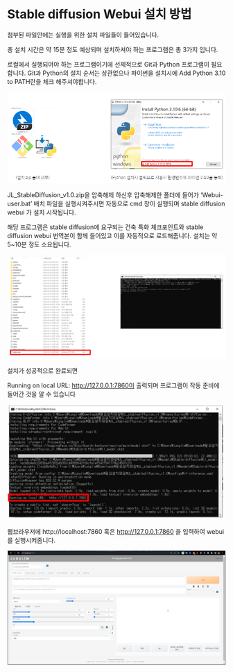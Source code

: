 # Stable diffusion Webui 설치 방법

첨부된 파일안에는 실행을 위한 설치 파일들이 들어있습니다. 

총 설치 시간은 약 15분 정도 예상되며 설치하셔야 하는 프로그램은 총 3가지 입니다. 

로컬에서 실행되어야 하는 프로그램이기에 선제적으로 Git과 Python 프로그램이 필요합니다. Git과 Python의 설치 순서는 상관없으나 파이썬을 설치시에 Add Python 3.10 to PATH란을 체크 해주셔야합니다. 

<p align="center">
  <img src="../img/image6.PNG" alt="Generative AI in Architecture">
</p>

JL_StableDiffusion_v1.0.zip을 압축해제 하신후 압축해제한 폴더에 들어가 ‘Webui-user.bat’ 배치 파일을 실행시켜주시면 자동으로 cmd 창이 실행되며 stable diffusion webui 가 설치 시작됩니다.

해당 프로그램은 stable diffusion에 요구되는 건축 특화 체크포인트와 stable diffusion webui 번역본이 함께 들어있고 이를 자동적으로 로드해줍니다.  설치는 약 5~10분 정도 소요됩니다.

<p align="center">
  <img src="../img/image7.PNG" alt="Generative AI in Architecture">
</p>
 
설치가 성공적으로 완료되면 

Running on local URL: http://127.0.0.1:7860이 출력되며 프로그램이 작동 준비에 들어간 것을 알 수 있습니다

<p align="center">
  <img src="../img/image8.PNG" alt="Generative AI in Architecture">
</p>

웹브라우저에 http://localhost:7860 혹은 http://127.0.0.1:7860 을 입력하여 webui를 실행시켜줍니다. 

<p align="center">
  <img src="../img/image9.PNG" alt="Generative AI in Architecture">
</p>
